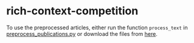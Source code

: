 # rich-context-competition

To use the preprocessed articles, either run the function `process_text` in [preprocess_publications.py](https://github.com/dice-group/rich-context-competition/blob/master/preprocessing/preprocess_publications.py#L120) or download the files from [here](https://drive.google.com/open?id=1QuJzBAJD_zARklb6poSECzqIm9Zpk5ox).  
